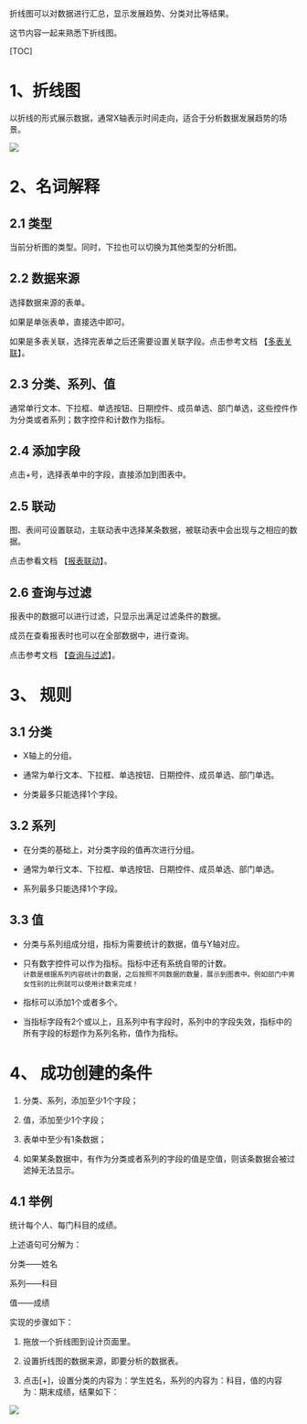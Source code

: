 折线图可以对数据进行汇总，显示发展趋势、分类对比等结果。

这节内容一起来熟悉下折线图。

[TOC]

# 1、折线图

以折线的形式展示数据，通常X轴表示时间走向，适合于分析数据发展趋势的场景。

![](http://bbs.baibaoyun.com/data/attachment/forum/201705/23/151521v4aznv2qvx4ahaam.png)


# 2、名词解释

## 2.1 类型

当前分析图的类型。同时，下拉也可以切换为其他类型的分析图。

## 2.2 数据来源

选择数据来源的表单。

如果是单张表单，直接选中即可。

如果是多表关联，选择完表单之后还需要设置关联字段。点击参考文档 【[多表关联](多表关联.md)】。

## 2.3 分类、系列、值

通常单行文本、下拉框、单选按钮、日期控件、成员单选、部门单选，这些控件作为分类或者系列；数字控件和计数作为指标。

## 2.4 添加字段

点击+号，选择表单中的字段，直接添加到图表中。


## 2.5 联动

 图、表间可设置联动，主联动表中选择某条数据，被联动表中会出现与之相应的数据。
 
 点击参看文档 【[报表联动](报表联动.md)】。

## 2.6 查询与过滤

报表中的数据可以进行过滤，只显示出满足过滤条件的数据。

成员在查看报表时也可以在全部数据中，进行查询。

点击参考文档 【[查询与过滤](查询与过滤.md)】。

# 3、 规则

## 3.1 分类

* X轴上的分组。

* 通常为单行文本、下拉框、单选按钮、日期控件、成员单选、部门单选。

* 分类最多只能选择1个字段。

## 3.2 系列

* 在分类的基础上，对分类字段的值再次进行分组。

* 通常为单行文本、下拉框、单选按钮、日期控件、成员单选、部门单选。

* 系列最多只能选择1个字段。

## 3.3 值

* 分类与系列组成分组，指标为需要统计的数据，值与Y轴对应。

* 只有数字控件可以作为指标。指标中还有系统自带的计数。<br>
`计数是根据系列内容统计的数据，之后按照不同数据的数量，展示到图表中。例如部门中男女性别的比例就可以使用计数来完成！`

* 指标可以添加1个或者多个。

* 当指标字段有2个或以上，且系列中有字段时，系列中的字段失效，指标中的所有字段的标题作为系列名称，值作为指标。

# 4、 成功创建的条件

1. 分类、系列，添加至少1个字段；

1. 值，添加至少1个字段；

1. 表单中至少有1条数据；

1. 如果某条数据中，有作为分类或者系列的字段的值是空值，则该条数据会被过滤掉无法显示。

## 4.1 举例

统计每个人、每门科目的成绩。

上述语句可分解为：

分类——姓名

系列——科目

值——成绩

实现的步骤如下：

1. 拖放一个折线图到设计页面里。

2. 设置折线图的数据来源，即要分析的数据表。

3. 点击[+]，设置分类的内容为：学生姓名，系列的内容为：科目，值的内容为：期末成绩，结果如下：

![](http://docfiles.baibaoyun.com/Fnu3sjoQhgUItxvJtDpOERSZMOKU)



